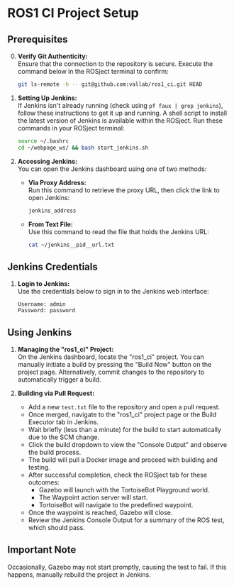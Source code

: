 
# ROS1 CI Project Setup

## Prerequisites

0. **Verify Git Authenticity:**  
   Ensure that the connection to the repository is secure. Execute the command below in the ROSject terminal to confirm:
   ```bash
   git ls-remote -h -- git@github.com:vallab/ros1_ci.git HEAD
   ```

1. **Setting Up Jenkins:**  
   If Jenkins isn't already running (check using `pf faux | grep jenkins`), follow these instructions to get it up and running. A shell script to install the latest version of Jenkins is available within the ROSject. Run these commands in your ROSject terminal:
   ```bash
   source ~/.bashrc
   cd ~/webpage_ws/ && bash start_jenkins.sh
   ```

2. **Accessing Jenkins:**  
   You can open the Jenkins dashboard using one of two methods:
   - **Via Proxy Address:**  
     Run this command to retrieve the proxy URL, then click the link to open Jenkins:
     ```bash
     jenkins_address
     ```
   - **From Text File:**  
     Use this command to read the file that holds the Jenkins URL:
     ```bash
     cat ~/jenkins__pid__url.txt
     ```

## Jenkins Credentials

1. **Login to Jenkins:**  
   Use the credentials below to sign in to the Jenkins web interface:
   ```text
   Username: admin  
   Password: password  
   ```

## Using Jenkins

1. **Managing the "ros1_ci" Project:**  
   On the Jenkins dashboard, locate the "ros1_ci" project. You can manually initiate a build by pressing the "Build Now" button on the project page. Alternatively, commit changes to the repository to automatically trigger a build.

2. **Building via Pull Request:**  
   - Add a new `test.txt` file to the repository and open a pull request.
   - Once merged, navigate to the "ros1_ci" project page or the Build Executor tab in Jenkins.
   - Wait briefly (less than a minute) for the build to start automatically due to the SCM change.
   - Click the build dropdown to view the "Console Output" and observe the build process.
   - The build will pull a Docker image and proceed with building and testing.
   - After successful completion, check the ROSject tab for these outcomes:
     - Gazebo will launch with the TortoiseBot Playground world.
     - The Waypoint action server will start.
     - TortoiseBot will navigate to the predefined waypoint.
   - Once the waypoint is reached, Gazebo will close.
   - Review the Jenkins Console Output for a summary of the ROS test, which should pass.

## Important Note
Occasionally, Gazebo may not start promptly, causing the test to fail. If this happens, manually rebuild the project in Jenkins.
